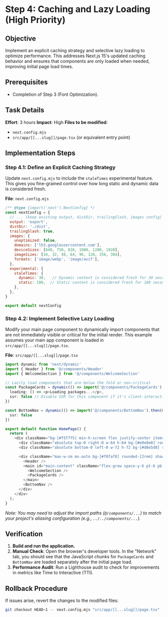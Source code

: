 # Step 4: Caching and Lazy Loading (High Priority)

## Objective
Implement an explicit caching strategy and selective lazy loading to optimize performance. This addresses Next.js 15's updated caching behavior and ensures that components are only loaded when needed, improving initial page load times.

## Prerequisites
- Completion of Step 3 (Font Optimization).

## Task Details
**Effort**: 3 hours
**Impact**: High
**Files to be modified**:
- `next.config.mjs`
- `src/app/[[...slug]]/page.tsx` (or equivalent entry point)

## Implementation Steps

### Step 4.1: Define an Explicit Caching Strategy

Update `next.config.mjs` to include the `staleTimes` experimental feature. This gives you fine-grained control over how long static and dynamic data is considered fresh.

**File**: `next.config.mjs`
```javascript
/** @type {import('next').NextConfig} */
const nextConfig = {
  // ... (keep existing output, distDir, trailingSlash, images config)
  output: 'export',
  distDir: './dist',
  trailingSlash: true,
  images: {
    unoptimized: false,
    domains: ['lh3.googleusercontent.com'],
    deviceSizes: [640, 750, 828, 1080, 1200, 1920],
    imageSizes: [16, 32, 48, 64, 96, 128, 256, 384],
    formats: ['image/webp', 'image/avif'],
  },
  experimental: {
    staleTimes: {
      dynamic: 30,   // Dynamic content is considered fresh for 30 seconds
      static: 180,  // Static content is considered fresh for 180 seconds
    },
  },
}

export default nextConfig
```

### Step 4.2: Implement Selective Lazy Loading

Modify your main page component to dynamically import components that are not immediately visible or critical for the initial render. This example assumes your main app component is loaded in `src/app/[[...slug]]/page.tsx`.

**File**: `src/app/[[...slug]]/page.tsx`
```typescript
import dynamic from 'next/dynamic'
import { Header } from '@/components/Header'
import { WelcomeSection } from '@/components/WelcomeSection'

// Lazily load components that are below the fold or non-critical
const PackageCards = dynamic(() => import('@/components/PackageCards').then(mod => mod.PackageCards), {
  loading: () => <p>Loading packages...</p>,
  ssr: false // Disable SSR for this component if it's client-interactive
})

const BottomNav = dynamic(() => import('@/components/BottomNav').then(mod => mod.BottomNav), {
  ssr: false
})

export default function HomePage() {
  return (
    <div className="bg-[#f5f7f5] min-h-screen flex justify-center items-center p-4 relative overflow-hidden">
      <div className="absolute top-0 right-0 w-64 h-64 bg-[#e0e8e0] rounded-full opacity-30 -translate-y-1/2 translate-x-1/2 blur-3xl" aria-hidden="true" />
      <div className="absolute bottom-0 left-0 w-72 h-72 bg-[#d8e5d8] rounded-full opacity-30 translate-y-1/2 -translate-x-1/2 blur-3xl" aria-hidden="true" />

      <div className="max-w-sm mx-auto bg-[#f8faf8] rounded-[2rem] shadow-premium p-4 flex flex-col min-h-[80vh] relative z-10 border border-white/40">
        <Header />
        <main id="main-content" className="flex-grow space-y-6 pt-6 pb-20">
          <WelcomeSection />
          <PackageCards />
        </main>
        <BottomNav />
      </div>
    </div>
  );
}
```
*Note: You may need to adjust the import paths (`@/components/...`) to match your project's aliasing configuration (e.g., `../../components/...`).*

## Verification
1.  **Build and run the application.**
2.  **Manual Check**: Open the browser's developer tools. In the "Network" tab, you should see that the JavaScript chunks for `PackageCards` and `BottomNav` are loaded separately after the initial page load.
3.  **Performance Audit**: Run a Lighthouse audit to check for improvements in metrics like Time to Interactive (TTI).

## Rollback Procedure
If issues arise, revert the changes to the modified files:
```bash
git checkout HEAD~1 -- next.config.mjs "src/app/[[...slug]]/page.tsx"
